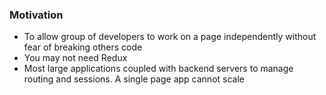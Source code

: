### Motivation
- To allow group of developers to work on a page independently without fear of breaking others code
- You may not need Redux
- Most large applications coupled with backend servers to manage routing and sessions. A single page app cannot scale
